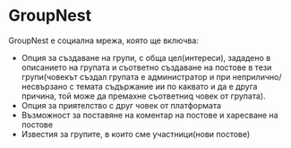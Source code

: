 # GroupNest
GroupNest е социална мрежа, която ще включва:
- Опция за създаване на групи, с обща цел(интереси), зададено в описанието на групата и съответно създаване на постове в тези групи(човекът създал групата е администратор и при неприлично/несвързано с темата съдържание ии по каквато и да е друга причина, той може да премахне съответниq човек от групата).
- Опция за приятелство с друг човек от платформата
- Възможност за поставяне на коментар на постове и харесване на постове
- Известия за групите, в които сме участници(нови постове)
